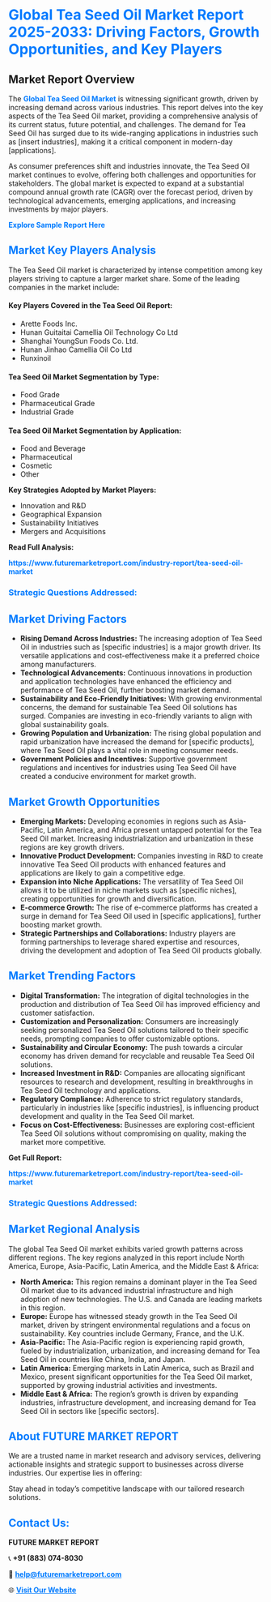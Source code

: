 <h1 style="color: #007BFF;">Global Tea Seed Oil Market Report 2025-2033: Driving Factors, Growth Opportunities, and Key Players</h1>

<section id="overview">
<h2>Market Report Overview</h2>
<p>The <a href="https://www.futuremarketreport.com/industry-report/tea-seed-oil-market" style="color: #007BFF; text-decoration: none;"><strong>Global Tea Seed Oil Market</strong></a> is witnessing significant growth, driven by increasing demand across various industries. This report delves into the key aspects of the Tea Seed Oil market, providing a comprehensive analysis of its current status, future potential, and challenges. The demand for Tea Seed Oil has surged due to its wide-ranging applications in industries such as [insert industries], making it a critical component in modern-day [applications].</p>
<p>As consumer preferences shift and industries innovate, the Tea Seed Oil market continues to evolve, offering both challenges and opportunities for stakeholders. The global market is expected to expand at a substantial compound annual growth rate (CAGR) over the forecast period, driven by technological advancements, emerging applications, and increasing investments by major players.</p>
</section>

<section id="overview">
<p><a href="https://www.futuremarketreport.com/request-sample/reportId=114346" style="color: #007BFF; text-decoration: none;"><strong>Explore Sample Report Here</strong></a></p>
</section>

<section id="key-players">
<h2 style="color: #007BFF;">Market Key Players Analysis</h2>
<p>The Tea Seed Oil market is characterized by intense competition among key players striving to capture a larger market share. Some of the leading companies in the market include:</p>
<h4>Key Players Covered in the Tea Seed Oil Report:</h4>
<ul><li>Arette Foods Inc.</li><li>Hunan Guitaitai Camellia Oil Technology Co Ltd</li><li>Shanghai YoungSun Foods Co. Ltd.</li><li>Hunan Jinhao Camellia Oil Co Ltd</li><li>Runxinoil</li></ul>
<h4>Tea Seed Oil Market Segmentation by Type:</h4>
<ul><li>Food Grade</li><li>Pharmaceutical Grade</li><li>Industrial Grade</li></ul>

<h4>Tea Seed Oil Market Segmentation by Application:</h4>
<ul><li>Food and Beverage</li><li>Pharmaceutical</li><li>Cosmetic</li><li>Other</li></ul>
<p><strong>Key Strategies Adopted by Market Players:</strong></p>
<ul>
<li>Innovation and R&D</li>
<li>Geographical Expansion</li>
<li>Sustainability Initiatives</li>
<li>Mergers and Acquisitions</li>
</ul>
</section>

<section>
<p><strong>Read Full Analysis: </strong></p><a href="https://www.futuremarketreport.com/industry-report/tea-seed-oil-market" style="color: #007BFF; text-decoration: none;"><strong>https://www.futuremarketreport.com/industry-report/tea-seed-oil-market</strong></a>
<h3 style="color: #007BFF;">Strategic Questions Addressed:</h3>
</section>

<section id="driving-factors">
<h2 style="color: #007BFF;">Market Driving Factors</h2>
<ul>
<li><strong>Rising Demand Across Industries:</strong> The increasing adoption of Tea Seed Oil in industries such as [specific industries] is a major growth driver. Its versatile applications and cost-effectiveness make it a preferred choice among manufacturers.</li>
<li><strong>Technological Advancements:</strong> Continuous innovations in production and application technologies have enhanced the efficiency and performance of Tea Seed Oil, further boosting market demand.</li>
<li><strong>Sustainability and Eco-Friendly Initiatives:</strong> With growing environmental concerns, the demand for sustainable Tea Seed Oil solutions has surged. Companies are investing in eco-friendly variants to align with global sustainability goals.</li>
<li><strong>Growing Population and Urbanization:</strong> The rising global population and rapid urbanization have increased the demand for [specific products], where Tea Seed Oil plays a vital role in meeting consumer needs.</li>
<li><strong>Government Policies and Incentives:</strong> Supportive government regulations and incentives for industries using Tea Seed Oil have created a conducive environment for market growth.</li>
</ul>
</section>

<section id="growth-opportunities">
<h2 style="color: #007BFF;">Market Growth Opportunities</h2>
<ul>
<li><strong>Emerging Markets:</strong> Developing economies in regions such as Asia-Pacific, Latin America, and Africa present untapped potential for the Tea Seed Oil market. Increasing industrialization and urbanization in these regions are key growth drivers.</li>
<li><strong>Innovative Product Development:</strong> Companies investing in R&D to create innovative Tea Seed Oil products with enhanced features and applications are likely to gain a competitive edge.</li>
<li><strong>Expansion into Niche Applications:</strong> The versatility of Tea Seed Oil allows it to be utilized in niche markets such as [specific niches], creating opportunities for growth and diversification.</li>
<li><strong>E-commerce Growth:</strong> The rise of e-commerce platforms has created a surge in demand for Tea Seed Oil used in [specific applications], further boosting market growth.</li>
<li><strong>Strategic Partnerships and Collaborations:</strong> Industry players are forming partnerships to leverage shared expertise and resources, driving the development and adoption of Tea Seed Oil products globally.</li>
</ul>
</section>

<section id="trending-factors">
<h2 style="color: #007BFF;">Market Trending Factors</h2>
<ul>
<li><strong>Digital Transformation:</strong> The integration of digital technologies in the production and distribution of Tea Seed Oil has improved efficiency and customer satisfaction.</li>
<li><strong>Customization and Personalization:</strong> Consumers are increasingly seeking personalized Tea Seed Oil solutions tailored to their specific needs, prompting companies to offer customizable options.</li>
<li><strong>Sustainability and Circular Economy:</strong> The push towards a circular economy has driven demand for recyclable and reusable Tea Seed Oil solutions.</li>
<li><strong>Increased Investment in R&D:</strong> Companies are allocating significant resources to research and development, resulting in breakthroughs in Tea Seed Oil technology and applications.</li>
<li><strong>Regulatory Compliance:</strong> Adherence to strict regulatory standards, particularly in industries like [specific industries], is influencing product development and quality in the Tea Seed Oil market.</li>
<li><strong>Focus on Cost-Effectiveness:</strong> Businesses are exploring cost-efficient Tea Seed Oil solutions without compromising on quality, making the market more competitive.</li>
</ul>
</section>

<section>
<p><strong>Get Full Report: </strong></p><a href="https://www.futuremarketreport.com/industry-report/tea-seed-oil-market" style="color: #007BFF; text-decoration: none;"><strong>https://www.futuremarketreport.com/industry-report/tea-seed-oil-market</strong></a>
<h3 style="color: #007BFF;">Strategic Questions Addressed:</h3>
</section>


<section id="regional-analysis">
<h2 style="color: #007BFF;">Market Regional Analysis</h2>
<p>The global Tea Seed Oil market exhibits varied growth patterns across different regions. The key regions analyzed in this report include North America, Europe, Asia-Pacific, Latin America, and the Middle East & Africa:</p>
<ul>
<li><strong>North America:</strong> This region remains a dominant player in the Tea Seed Oil market due to its advanced industrial infrastructure and high adoption of new technologies. The U.S. and Canada are leading markets in this region.</li>
<li><strong>Europe:</strong> Europe has witnessed steady growth in the Tea Seed Oil market, driven by stringent environmental regulations and a focus on sustainability. Key countries include Germany, France, and the U.K.</li>
<li><strong>Asia-Pacific:</strong> The Asia-Pacific region is experiencing rapid growth, fueled by industrialization, urbanization, and increasing demand for Tea Seed Oil in countries like China, India, and Japan.</li>
<li><strong>Latin America:</strong> Emerging markets in Latin America, such as Brazil and Mexico, present significant opportunities for the Tea Seed Oil market, supported by growing industrial activities and investments.</li>
<li><strong>Middle East & Africa:</strong> The region’s growth is driven by expanding industries, infrastructure development, and increasing demand for Tea Seed Oil in sectors like [specific sectors].</li>
</ul>
</section>

<footer>
<h2 style="color: #007BFF;">About FUTURE MARKET REPORT</h2>
<p>We are a trusted name in market research and advisory services, delivering actionable insights and strategic support to businesses across diverse industries. Our expertise lies in offering:</p>

<p>Stay ahead in today’s competitive landscape with our tailored research solutions.</p>

<h2 style="color: #007BFF;">Contact Us:</h2>
<p><strong>FUTURE MARKET REPORT</strong></p>
<p>📞 <strong>+91 (883) 074-8030</strong></p>
<p>📧 <strong><a href="mailto:help@futuremarketreport.com" style="color: #007BFF;">help@futuremarketreport.com</a></strong></p>
<p>🌐 <strong><a href="https://www.futuremarketreport.com/" style="color: #007BFF;">Visit Our Website</a></strong></p>
</footer>